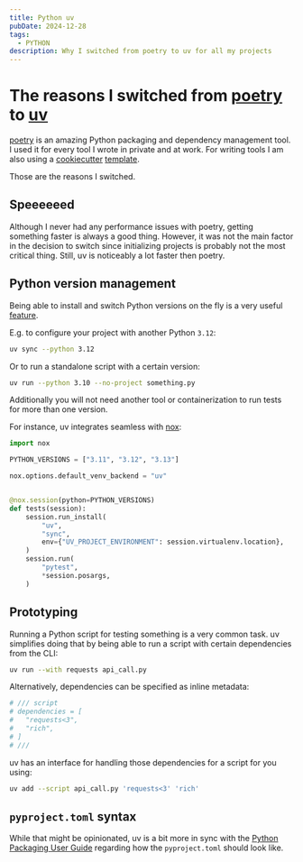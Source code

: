 ```yaml
---
title: Python uv
pubDate: 2024-12-28
tags:
  - PYTHON
description: Why I switched from poetry to uv for all my projects
---
```


# The reasons I switched from [poetry](https://python-poetry.org/) to [uv](https://docs.astral.sh/uv/)

[poetry](https://python-poetry.org/) is an amazing Python packaging and dependency management tool.
I used it for every tool I wrote in private and at work.
For writing tools I am also using a [cookiecutter](https://github.com/cookiecutter/cookiecutter) [template](https://github.com/sschleemilch/cookiecutter-python-cli).

Those are the reasons I switched.

## Speeeeeed

Although I never had any performance issues with poetry, getting something faster is always a good thing.
However, it was not the main factor in the decision to switch since initializing projects is probably not the
most critical thing. Still, uv is noticeably a lot faster then poetry.

## Python version management

Being able to install and switch Python versions on the fly is a very useful [feature](https://docs.astral.sh/uv/#python-management).

E.g. to configure your project with another Python `3.12`:

```bash
uv sync --python 3.12
```

Or to run a standalone script with a certain version:

```bash
uv run --python 3.10 --no-project something.py
```

Additionally you will not need another tool or containerization to run tests for more than one version.

For instance, uv integrates seamless with [nox](https://nox.thea.codes/en/stable/):

```python
import nox

PYTHON_VERSIONS = ["3.11", "3.12", "3.13"]

nox.options.default_venv_backend = "uv"


@nox.session(python=PYTHON_VERSIONS)
def tests(session):
    session.run_install(
        "uv",
        "sync",
        env={"UV_PROJECT_ENVIRONMENT": session.virtualenv.location},
    )
    session.run(
        "pytest",
        *session.posargs,
    )
```

## Prototyping

Running a Python script for testing something is a very common task.
uv simplifies doing that by being able to run a script with certain dependencies from the CLI:

```bash
uv run --with requests api_call.py
```

Alternatively, dependencies can be specified as inline metadata:

```python
# /// script
# dependencies = [
#   "requests<3",
#   "rich",
# ]
# ///
```

uv has an interface for handling those dependencies for a script for you using:

```bash
uv add --script api_call.py 'requests<3' 'rich'
```

## `pyproject.toml` syntax

While that might be opinionated, uv is a bit more in sync with the [Python Packaging User Guide](https://packaging.python.org/en/latest/guides/writing-pyproject-toml/#writing-your-pyproject-toml) regarding how the `pyproject.toml` should look like.
